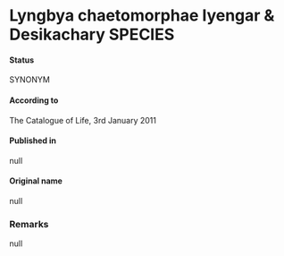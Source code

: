 # Lyngbya chaetomorphae Iyengar & Desikachary SPECIES

#### Status
SYNONYM

#### According to
The Catalogue of Life, 3rd January 2011

#### Published in
null

#### Original name
null

### Remarks
null